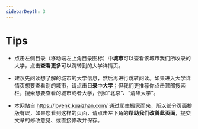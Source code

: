 ```yaml
---
sidebarDepth: 3
---
```


# Tips

- 点击左侧目录（移动端左上角目录图标）中**城市**可以查看该城市我们所收录的大学，点击**查看更多**可以跳转到的大学详情页。

- 建议先阅读想了解的城市的大学信息，然后再进行跳转阅读。如果进入大学详情页想要查看别的城市，请点击**目录**中**大学**；但我们更推荐你点击顶部搜索栏，搜索想要查看的城市或者大学，例如“北京”、“清华大学”。

- 本网站自 <https://lovenk.kuaizhan.com/> 通过爬虫搬家而来，所以部分页面排版有误，如果您看到这样的页面，请点击左下角的**帮助我们改善此页面**，提交文章的修改意见、或直接修改并保存。